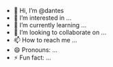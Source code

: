 - 👋 Hi, I’m @dantes
- 👀 I’m interested in ...
- 🌱 I’m currently learning ...
- 💞️ I’m looking to collaborate on ...
- 📫 How to reach me ...
- 😄 Pronouns: ...
- ⚡ Fun fact: ...

<!---

dantes91834/dantes91834 is a ✨ special ✨ repository because its `README.md` (this file) 
appears on your GitHub profile.
You can click the Preview link to take a look at your changes.

--->
